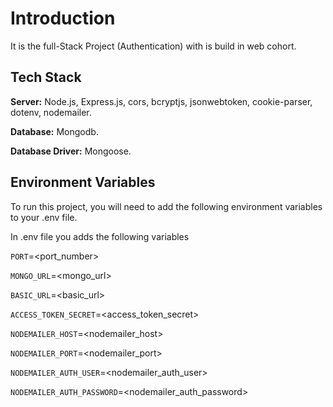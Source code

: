 
# Introduction  

It is the full-Stack Project (Authentication) with is build in web cohort. 


## Tech Stack

**Server:** Node.js, Express.js, cors, bcryptjs, jsonwebtoken, cookie-parser, dotenv, nodemailer.


**Database:** Mongodb.

**Database Driver:** Mongoose.


## Environment Variables

To run this project, you will need to add the following environment variables to your .env file.

In .env file you adds the following variables

`PORT`=<port_number>

`MONGO_URL`=<mongo_url>

`BASIC_URL`=<basic_url>

`ACCESS_TOKEN_SECRET`=<access_token_secret>

`NODEMAILER_HOST`=<nodemailer_host>

`NODEMAILER_PORT`=<nodemailer_port>

`NODEMAILER_AUTH_USER`=<nodemailer_auth_user>

`NODEMAILER_AUTH_PASSWORD`=<nodemailer_auth_password>


